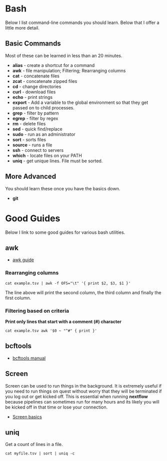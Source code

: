 # Bash

Below I list command-line commands you should learn. Below that I offer a little more detail.

## Basic Commands

Most of these can be learned in less than an 20 minutes.

* __alias__ - create a shortcut for a command
* __awk__ - file manipulation; Filtering; Rearranging columns
* __cat__ - concatenate files
* __zcat__ - concatenate zipped files
* __cd__ - change directories
* __curl__ - download files
* __echo__ - print strings
* __export__ - Add a variable to the global environment so that they get passed on to child processes.
* __grep__ - filter by pattern
* __egrep__ - filter by regex
* __rm__ - delete files
* __sed__ - quick find/replace
* __sudo__ - run as an administrator
* __sort__ - sorts files
* __source__ - runs a file
* __ssh__ - connect to servers
* __which__ - locate files on your PATH
* __uniq__ - get unique lines. File must be sorted.

## More Advanced

You should learn these once you have the basics down.

* __git__

# Good Guides

Below I link to some good guides for various bash utilities.

## awk

* [awk guide](https://linuxconfig.org/learning-linux-commands-awk)

### Rearranging columns

```
cat example.tsv | awk -f OFS="\t" '{ print $2, $3, $1 }'
```

The line above will print the second column, the third column and finally the first column.

### Filtering based on criteria

__Print only lines that start with a comment (#) character__

```
cat example.tsv awk '$0 ~ "^#" { print }'
```

## bcftools

* [bcftools manual](https://samtools.github.io/bcftools/howtos/index.html)

## Screen

Screen can be used to run things in the background. It is extremely useful if you need to run things on quest without worry that they will be terminated if you log out or get kicked off. This is essential when running __nextflow__ because pipelines can sometimes run for many hours and its likely you will be kicked off in that time or lose your connection.

* [Screen basics](https://www.linode.com/docs/networking/ssh/using-gnu-screen-to-manage-persistent-terminal-sessions)

## uniq

Get a count of lines in a file. 
```
cat myfile.tsv | sort | uniq -c
```